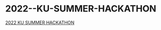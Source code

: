 # 2022--KU-SUMMER-HACKATHON
[2022 KU SUMMER HACKATHON](https://github.com/injoonH/2022-ku-summer-hackathon)
